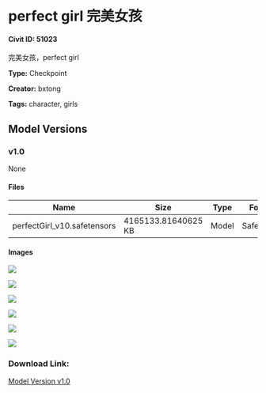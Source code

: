 # perfect girl 完美女孩

#### Civit ID: 51023

<p>完美女孩，perfect girl</p>

**Type:** Checkpoint

**Creator:** bxtong

**Tags:** character, girls

## Model Versions

### v1.0

None

#### Files

| Name | Size | Type | Format | Download Url | AutoV1 | AutoV2 | SHA256 | CRC32 | BLAKE3 |
| --- | --- | --- | --- | --- | --- | --- | --- | --- | --- |
| perfectGirl_v10.safetensors | 4165133.81640625 KB | Model | SafeTensor | https://civitai.com/api/download/models/55534 | 9DDDACED | BC9D4EA264 | BC9D4EA264E909B17DDE0630B25D39D7A97024143F20EAFAAE82692D8C60505B | F911ED8B | 8B8252A6D1E63AAEF1137B7DC8677A68F44CAC1ECDA3F0912CE5BF0912E6F65E |

#### Images

<p><img src="https://image.civitai.com/xG1nkqKTMzGDvpLrqFT7WA/301fa9bf-37ef-4654-8b95-bb0058f2a000/width=450/602544.jpeg" /></p>

<p><img src="https://image.civitai.com/xG1nkqKTMzGDvpLrqFT7WA/cbbdf608-6423-44b7-6638-e2ec61842e00/width=450/602540.jpeg" /></p>

<p><img src="https://image.civitai.com/xG1nkqKTMzGDvpLrqFT7WA/23d342b6-6d24-45d2-d698-2dc886a0cd00/width=450/602541.jpeg" /></p>

<p><img src="https://image.civitai.com/xG1nkqKTMzGDvpLrqFT7WA/e05ef914-e502-47e8-8687-96b626c20900/width=450/602538.jpeg" /></p>

<p><img src="https://image.civitai.com/xG1nkqKTMzGDvpLrqFT7WA/0293a73e-a131-4ed4-22b1-171b21967d00/width=450/602539.jpeg" /></p>

<p><img src="https://image.civitai.com/xG1nkqKTMzGDvpLrqFT7WA/330bf138-50f9-4e49-73b5-d298d4965900/width=450/602542.jpeg" /></p>

### Download Link:

[Model Version v1.0](https://civitai.com/api/download/models/55534)

